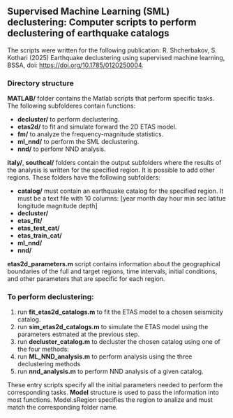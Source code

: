 ## Supervised Machine Learning (SML) declustering: Computer scripts to perform declustering of earthquake catalogs

The scripts were written for the following publication: R. Shcherbakov, S. Kothari (2025) Earthquake declustering using supervised machine learning, BSSA, doi: https://doi.org/10.1785/0120250004.

### Directory structure
**MATLAB/** folder contains the Matlab scripts that perform specific tasks. The following subfolderes contain functions:
- **decluster/** to perform declustering.
- **etas2d/** to fit and simulate forward the 2D ETAS model.
- **fm/** to analyze the frequency-magnitude statistics.
- **ml_nnd/** to perform the SML declustering.
- **nnd/** to perfomr NND analysis.

**italy/**, **southcal/** folders contain the output subfolders where the results of the analysis is written for the specified region. It is possible to add other regions. These folders have the following subfolders:
- **catalog/** must contain an earthquake catalog for the specified region. It must be a text file with 10 columns: \[year month day hour min sec latitue longitude magnitude depth\]
- **decluster/** 
- **etas_fit/**
- **etas_test_cat/** 
- **etas_train_cat/**
- **ml_nnd/**
- **nnd/** 

**etas2d_parameters.m** script contains information about the geographical boundaries of the full and target regions, time intervals, initial conditions, and other parameters that are specific for each region.

### To perform declustering:
1. run **fit_etas2d_catalogs.m** to fit the ETAS model to a chosen seismicity catalog.
2. run **sim_etas2d_catalogs.m** to simulate the ETAS model using the parameters estmated at the previous step.
3. run **decluster_catalog.m** to decluster the chosen catalog using one of the four methods:
4. run **ML_NND_analysis.m** to perform analysis using the three declustering methods
5. run **nnd_analysis.m** to perform NND analysis of a given catalog.

These entry scripts specify all the initial parameters needed to perform the corresponding tasks. **Model** structure is used to pass the information into most functions. Model.sRegion specifies the region to analize and must match the corresponding folder name. 

